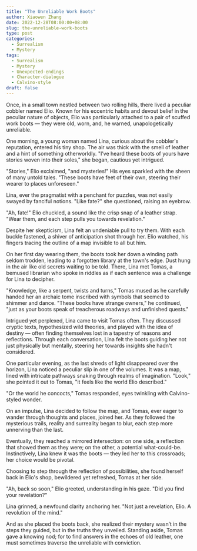 ```yaml
---
title: "The Unreliable Work Boots"
author: Xiaowen Zhang
date: 2022-12-28T08:00:00+08:00
slug: the-unreliable-work-boots
type: post
categories:
  - Surrealism
  - Mystery
tags:
  - Surrealism
  - Mystery
  - Unexpected-endings
  - Character-dialogue
  - Calvino-style
draft: false
---
```


Once, in a small town nestled between two rolling hills, there lived a peculiar cobbler named Elio. Known for his eccentric habits and devout belief in the peculiar nature of objects, Elio was particularly attached to a pair of scuffed work boots — they were old, worn, and, he warned, unapologetically unreliable.

One morning, a young woman named Lina, curious about the cobbler's reputation, entered his tiny shop. The air was thick with the smell of leather and a hint of something otherworldly. "I’ve heard these boots of yours have stories woven into their soles," she began, cautious yet intrigued.

"Stories," Elio exclaimed, "and mysteries!" His eyes sparkled with the sheen of many untold tales. "These boots have feet of their own, steering their wearer to places unforeseen."

Lina, ever the pragmatist with a penchant for puzzles, was not easily swayed by fanciful notions. "Like fate?" she questioned, raising an eyebrow.

"Ah, fate!" Elio chuckled, a sound like the crisp snap of a leather strap. "Wear them, and each step pulls you towards revelation."

Despite her skepticism, Lina felt an undeniable pull to try them. With each buckle fastened, a shiver of anticipation shot through her. Elio watched, his fingers tracing the outline of a map invisible to all but him.

On her first day wearing them, the boots took her down a winding path seldom trodden, leading to a forgotten library at the town's edge. Dust hung in the air like old secrets waiting to be told. There, Lina met Tomas, a bemused librarian who spoke in riddles as if each sentence was a challenge for Lina to decipher.

"Knowledge, like a serpent, twists and turns," Tomas mused as he carefully handed her an archaic tome inscribed with symbols that seemed to shimmer and dance. "These books have strange owners," he continued, "just as your boots speak of treacherous roadways and unfinished quests."

Intrigued yet perplexed, Lina came to visit Tomas often. They discussed cryptic texts, hypothesized wild theories, and played with the idea of destiny — often finding themselves lost in a tapestry of reasons and reflections. Through each conversation, Lina felt the boots guiding her not just physically but mentally, steering her towards insights she hadn't considered.

One particular evening, as the last shreds of light disappeared over the horizon, Lina noticed a peculiar slip in one of the volumes. It was a map, lined with intricate pathways snaking through realms of imagination. "Look," she pointed it out to Tomas, "it feels like the world Elio described."

"Or the world he concocts," Tomas responded, eyes twinkling with Calvino-styled wonder.

On an impulse, Lina decided to follow the map, and Tomas, ever eager to wander through thoughts and places, joined her. As they followed the mysterious trails, reality and surreality began to blur, each step more unnerving than the last.

Eventually, they reached a mirrored intersection: on one side, a reflection that showed them as they were; on the other, a potential what-could-be. Instinctively, Lina knew it was the boots — they led her to this crossroads; her choice would be pivotal.

Choosing to step through the reflection of possibilities, she found herself back in Elio's shop, bewildered yet refreshed, Tomas at her side.

"Ah, back so soon," Elio greeted, understanding in his gaze. "Did you find your revelation?"

Lina grinned, a newfound clarity anchoring her. "Not just a revelation, Elio. A revolution of the mind."

And as she placed the boots back, she realized their mystery wasn’t in the steps they guided, but in the truths they unveiled. Standing aside, Tomas gave a knowing nod; for to find answers in the echoes of old leather, one must sometimes traverse the unreliable with conviction.